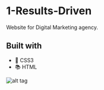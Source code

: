 # 1-Results-Driven
Website for Digital Marketing agency.
## Built with

  * :art: CSS3
  * :books: HTML

![alt tag](https://cloud.githubusercontent.com/assets/16049814/12353343/ddb9feba-bbc0-11e5-8214-4c0f5fe62f5d.jpg "Preview")


